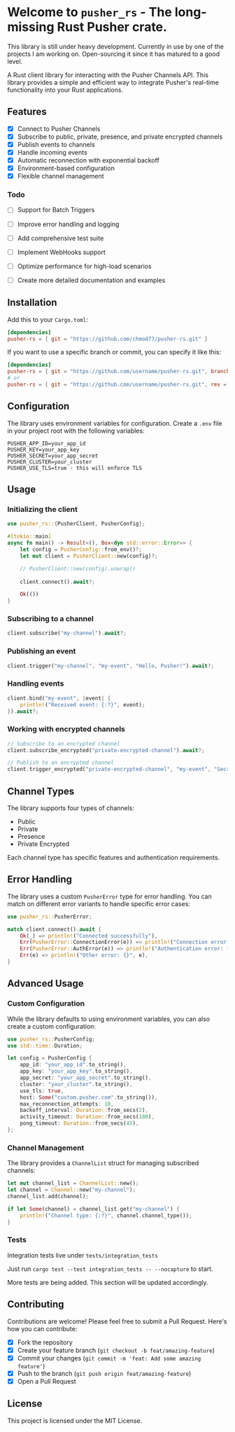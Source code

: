 # Welcome to `pusher_rs` - The long-missing Rust Pusher crate.

This library is still under heavy development. Currently in use by one of the projects I am working on. Open-sourcing it since it has matured to a good level. 

A Rust client library for interacting with the Pusher Channels API. This library provides a simple and efficient way to integrate Pusher's real-time functionality into your Rust applications.

## Features

- [x] Connect to Pusher Channels
- [x] Subscribe to public, private, presence, and private encrypted channels
- [x] Publish events to channels
- [x] Handle incoming events
- [x] Automatic reconnection with exponential backoff
- [x] Environment-based configuration
- [x] Flexible channel management

### Todo
- [ ] Support for Batch Triggers
- [ ] Improve error handling and logging
- [ ] Add comprehensive test suite
- [ ] Implement WebHooks support
- [ ] Optimize performance for high-load scenarios
- [ ] Create more detailed documentation and examples


## Installation

Add this to your `Cargo.toml`:

```toml
[dependencies]
pusher-rs = { git = "https://github.com/chmod77/pusher-rs.git" }
```

If you want to use a specific branch or commit, you can specify it like this:
```toml
[dependencies]
pusher-rs = { git = "https://github.com/username/pusher-rs.git", branch = "main" }
# or
pusher-rs = { git = "https://github.com/username/pusher-rs.git", rev = "commit_hash" }
```

## Configuration

The library uses environment variables for configuration. Create a `.env` file in your project root with the following variables:

```
PUSHER_APP_ID=your_app_id
PUSHER_KEY=your_app_key
PUSHER_SECRET=your_app_secret
PUSHER_CLUSTER=your_cluster
PUSHER_USE_TLS=true - this will enforce TLS
```

## Usage

### Initializing the client

```rust
use pusher_rs::{PusherClient, PusherConfig};

#[tokio::main]
async fn main() -> Result<(), Box<dyn std::error::Error>> {
    let config = PusherConfig::from_env()?;
    let mut client = PusherClient::new(config)?;

    // PusherClient::new(config).unwrap()
    
    client.connect().await?;

    Ok(())
}
```

### Subscribing to a channel

```rust
client.subscribe("my-channel").await?;
```

### Publishing an event

```rust
client.trigger("my-channel", "my-event", "Hello, Pusher!").await?;
```

### Handling events

```rust
client.bind("my-event", |event| {
    println!("Received event: {:?}", event);
}).await?;
```

### Working with encrypted channels

```rust
// Subscribe to an encrypted channel
client.subscribe_encrypted("private-encrypted-channel").await?;

// Publish to an encrypted channel
client.trigger_encrypted("private-encrypted-channel", "my-event", "Secret message").await?;
```

## Channel Types

The library supports four types of channels:

- Public
- Private
- Presence
- Private Encrypted

Each channel type has specific features and authentication requirements.

## Error Handling

The library uses a custom `PusherError` type for error handling. You can match on different error variants to handle specific error cases:

```rust
use pusher_rs::PusherError;

match client.connect().await {
    Ok(_) => println!("Connected successfully"),
    Err(PusherError::ConnectionError(e)) => println!("Connection error: {}", e),
    Err(PusherError::AuthError(e)) => println!("Authentication error: {}", e),
    Err(e) => println!("Other error: {}", e),
}
```

## Advanced Usage

### Custom Configuration

While the library defaults to using environment variables, you can also create a custom configuration:

```rust
use pusher_rs::PusherConfig;
use std::time::Duration;

let config = PusherConfig {
    app_id: "your_app_id".to_string(),
    app_key: "your_app_key".to_string(),
    app_secret: "your_app_secret".to_string(),
    cluster: "your_cluster".to_string(),
    use_tls: true,
    host: Some("custom.pusher.com".to_string()),
    max_reconnection_attempts: 10,
    backoff_interval: Duration::from_secs(2),
    activity_timeout: Duration::from_secs(180),
    pong_timeout: Duration::from_secs(45),
};
```

### Channel Management

The library provides a `ChannelList` struct for managing subscribed channels:

```rust
let mut channel_list = ChannelList::new();
let channel = Channel::new("my-channel");
channel_list.add(channel);

if let Some(channel) = channel_list.get("my-channel") {
    println!("Channel type: {:?}", channel.channel_type());
}
```

### Tests

Integration tests live under `tests/integration_tests`

Just run `cargo test --test integration_tests -- --nocapture` to start.

More tests are being added. This section will be updated accordingly.


## Contributing

Contributions are welcome! Please feel free to submit a Pull Request. Here's how you can contribute:

- [x] Fork the repository
- [x] Create your feature branch (`git checkout -b feat/amazing-feature`)
- [x] Commit your changes (`git commit -m 'feat: Add some amazing feature'`)
- [x] Push to the branch (`git push origin feat/amazing-feature`)
- [x] Open a Pull Request

## License

This project is licensed under the MIT License.
